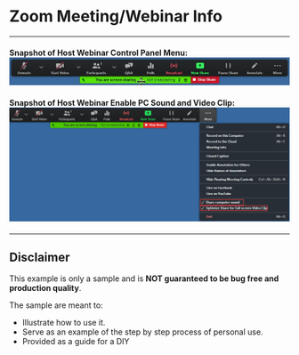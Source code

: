 # Zoom Meeting/Webinar Info

---

#### Snapshot of Host Webinar Control Panel Menu: ![Webinar Host Control Panel Menu](ZoomWebinarHostControlPanelMenu.png)
#### Snapshot of Host Webinar Enable PC Sound and Video Clip: ![Webinar Enable PC Sound and Video Clip](ZoomWebinarShareMORE_Enable_Sound.VideoClip.png)

---













## Disclaimer
This example is only a sample and is **NOT guaranteed to be bug free and production quality**.

The sample are meant to:
- Illustrate how to use it.
- Serve as an example of the step by step process of personal use.
- Provided as a guide for a DIY
